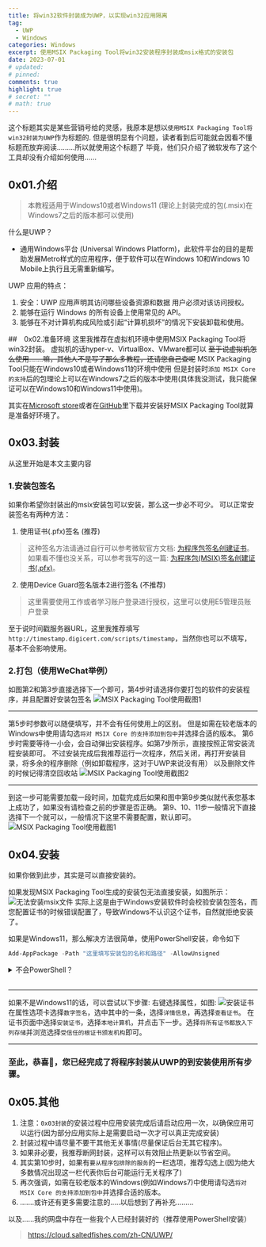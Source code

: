 ```yaml
---
title: 将win32软件封装成为UWP，以实现win32应用隔离
tag:
  - UWP
  - Windows
categories: Windows
excerpt: 使用MSIX Packaging Tool将win32安装程序封装成msix格式的安装包
date: 2023-07-01
# updated: 
# pinned: 
comments: true
highlight: true
# secret: ""
# math: true
---
```


这个标题其实是某些营销号给的灵感，我原本是想以`使用MSIX Packaging Tool将win32封装为UWP`作为标题的.
但是很明显有个问题，读者看到后可能就会因看不懂标题而放弃阅读.........所以就使用这个标题了
毕竟，他们只介绍了微软发布了这个工具却没有介绍如何使用......

## 0x01.介绍

> 本教程适用于Windows10或者Windows11 (理论上封装完成的包(.msix)在Windows7之后的版本都可以使用)

什么是UWP？

* 通用Windows平台 (Universal Windows Platform)，此软件平台的目的是帮助发展Metro样式的应用程序，便于软件可以在Windows 10和Windows 10 Mobile上执行且无需重新编写。

UWP 应用的特点：

1. 安全：UWP 应用声明其访问哪些设备资源和数据 用户必须对该访问授权。
1. 能够在运行 Windows 的所有设备上使用常见的 API。
1. 能够在不对计算机构成风险或引起“计算机损坏”的情况下安装卸载和使用。


##　0x02.准备环境
这里我推荐在虚拟机环境中使用MSIX Packaging Tool将win32封装。
虚拟机的话hyper-v、VirtualBox、VMware都可以
~~至于说虚拟机怎么使用.......嘛，其他人不是写了那么多教程，还请您自己查呢~~
MSIX Packaging Tool只能在Windows10或者Windows11的环境中使用
但是封装时`添加 MSIX Core 的支持`后的包理论上可以在Windows7之后的版本中使用(具体我没测试，我只能保证可以在Windows10和Windows11中使用)。

其实在[Microsoft store](https://apps.microsoft.com/store/detail/msix-packaging-tool/9N5LW3JBCXKF)或者在[GitHub](https://github.com/microsoft/win32-app-isolation)里下载并安装好MSIX Packaging Tool就算是准备好环境了。

## 0x03.封装

从这里开始是本文主要内容

### 1.安装包签名

如果你希望你封装出的msix安装包可以安装，那么这一步必不可少。
可以正常安装签名有两种方法：

1. 使用证书(.pfx)签名 (推荐)

> 这种签名方法请通过自行可以参考微软官方文档: [为程序包签名创建证书](https://learn.microsoft.com/zh-cn/windows/msix/package/create-certificate-package-signing)。
如果看不懂也没关系，可以参考我写的这一篇: [为程序包(MSIX)签名创建证书(.pfx)](/create-certificate-package-signing/)。

2. 使用Device Guard签名版本2进行签名 (不推荐)

> 这里需要使用工作或者学习账户登录进行授权，这里可以使用E5管理员账户登录

至于说时间戳服务器URL，这里我推荐填写`http://timestamp.digicert.com/scripts/timestamp`，当然你也可以不填写，基本不会影响使用。

### 2.打包（使用WeChat举例）

如图第2和第3步直接选择下一个即可，第4步时请选择你要打包的软件的安装程序，并且配置好安装包签名
![MSIX Packaging Tool使用截图1](/images/win32-to-MSIX/1.webp)

---

第5步时参数可以随便填写，并不会有任何使用上的区别。
但是如需在较老版本的Windows中使用请勾选`将对 MSIX Core 的支持添加到包中`并选择合适的版本。
第6步时需要等待一小会，会自动弹出安装程序。如第7步所示，直接按照正常安装流程安装即可。
不过安装完成后我推荐运行一次程序，然后关闭，再打开安装目录，将多余的程序删除（例如卸载程序，这对于UWP来说没有用）
以及删除文件的时候记得清空回收站
![MSIX Packaging Tool使用截图2](/images/win32-to-MSIX/2.webp)

---

到这一步可能需要加载一段时间，加载完成后如果和图中第9步类似就代表您基本上成功了，如果没有请检查之前的步骤是否正确。
第9、10、11步一般情况下直接选择下一个就可以，一般情况下这里不需要配置，默认即可。
![MSIX Packaging Tool使用截图1](/images/win32-to-MSIX/3.webp)

## 0x04.安装

如果你做到此步，其实是可以直接安装的。

如果发现MSIX Packaging Tool生成的安装包无法直接安装，如图所示：
![无法安装msix文件](/images/win32-to-MSIX/4.webp)
实际上这是由于Windows安装软件时会校验安装包签名，而您配置证书的时候错误配置了，导致Windows不认识这个证书，自然就拒绝安装了。

如果是Windows11，那么解决方法很简单，使用PowerShell安装，命令如下

```PowerShell
Add-AppPackage -Path "这里填写安装包的名称和路径" -AllowUnsigned
```

<details>
  <summary>不会PowerShell？</summary><blockquote>
  使用win+R键，输入<code>PowerShell</code>然后回车，输入如上指令，然后回车
  <br><img src="/images/win32-to-MSIX/5.webp" alt="UI上与您的实际情况可能不太一样，实际上用起来是一样的"><br>
</blockquote></details><br>

---

如果不是Windows11的话，可以尝试以下步骤:
右键选择属性，如图:
![安装证书](/images/win32-to-MSIX/6.webp)
在属性选项卡选择`数字签名`，选中其中的一条，选择`详情信息`，再选择`查看证书`。
在证书页面中选择`安装证书`，选择`本地计算机`，并点击下一步。选择`将所有证书都放入下列存储`并浏览选择`受信任的根证书颁发机构`即可。

---

### 至此，恭喜🎉，您已经完成了将程序封装从UWP的到安装使用所有步骤。

## 0x05.其他

1. 注意：`0x03封装`的安装过程中应用安装完成后请启动应用一次，以确保应用可以运行(因为部分应用实际上是需要启动一次才可以真正完成安装)
1. 封装过程中请尽量不要干其他无关事情(尽量保证后台无其它程序)。
1. 如果非必要，我推荐断网封装，这样可以有效阻止热更新以节省空间。
1. 其实第10步时，如果有`要从程序包排除的服务`的一栏选项，推荐勾选上(因为绝大多数情况出现这一栏代表你后台可能运行无关程序了)
1. 再次强调，如需在较老版本的Windows(例如Windows7)中使用请勾选`将对 MSIX Core 的支持添加到包中`并选择合适的版本。
1. .......或许还有更多需要注意的.....以后想到了再补充.........

以及......我的网盘中存在一些我个人已经封装好的（推荐使用PowerShell安装）

> https://cloud.saltedfishes.com/zh-CN/UWP/
